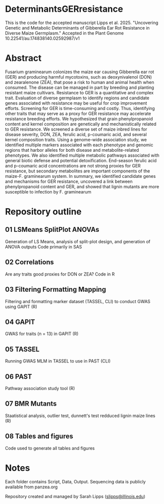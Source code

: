 # DeterminantsGERresistance
This is the code for the accepted manuscript Lipps et al. 2025. "Uncovering Genetic and Metabolic Determinants of Gibberella Ear Rot Resistance in Diverse Maize Germplasm." Accepted in the Plant Genome 10.22541/au.174838140.02592987/v1

# Abstract
Fusarium graminearum colonizes the maize ear causing Gibberella ear rot (GER) and producing harmful mycotoxins, such as deoxynivalenol (DON) and zearalenone (ZEA), that pose a risk to human and animal health when consumed. The disease can be managed in part by breeding and planting resistant maize cultivars. Resistance to GER is a quantitative and complex trait. Evaluation of diverse germplasm to identify regions and candidate genes associated with resistance may be useful for crop improvement efforts. Screening for GER is time-consuming and costly. Thus, identifying other traits that may serve as a proxy for GER resistance may accelerate resistance breeding efforts. We hypothesized that grain phenylpropanoid content and kernel composition are genetically and mechanistically related to GER resistance. We screened a diverse set of maize inbred lines for disease severity, DON, ZEA, ferulic acid, p-coumaric acid, and several kernel composition traits. Using a genome-wide association study, we identified multiple markers associated with each phenotype and genomic regions that harbor alleles for both disease and metabolite-related phenotypes. We also identified multiple metabolic pathways associated with general biotic defense and potential detoxification. End-season ferulic acid and p-coumaric acid concentrations are not strong proxies for GER resistance, but secondary metabolites are important components of the maize-F. graminearum system. In summary, we identified candidate genes and mechanisms for GER resistance, uncovered a link between phenylpropanoid content and GER, and showed that lignin mutants are more susceptible to infection by F. graminearum

# Repository outline

## 01 LSMeans SplitPlot ANOVAs
Generation of LS Means, analysis of split-plot design, and generation of ANOVA outputs
Code primarily in SAS

## 02 Correlations
Are any traits good proxies for DON or ZEA?
Code in R

## 03 Filtering Formatting Mapping
Filtering and formatting marker dataset (TASSEL, CLI) to conduct GWAS using GAPIT (R)

## 04 GAPIT
GWAS for traits (n = 13) in GAPIT (R)

## 05 TASSEL
Running GWAS MLM in TASSEL to use in PAST (CLI)

 ## 06 PAST 
 Pathway association study tool (R)

 ## 07 BMR Mutants

 Staatistical analysis, outlier test, dunnett's test redduced lignin maize lines (R)

 ## 08 Tables and figures
 Code used to generate all tables and figures

# Notes
Each folder contains Script, Data, Output. Sequencing data is publicly available from panzea.org

Repository created and managed by Sarah Lipps (slipps@illinois.edu)
